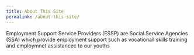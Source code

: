 ```yaml
---
title: About This Site
permalink: /about-this-site/
---
```


Employment Support Service Providers (ESSP) are Social Service Agencies (SSA) which provide employment support such as vocationall skills training and employmnet assistancec to our youths
